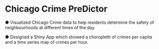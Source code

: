 # Chicago Crime PreDictor


● Visualized Chicago Crime data to help residents determine the safety of neighbourhoods at different times of the day.

● Designed a Shiny App which showed a choropleth of crimes per capita and a time series map of crimes per hour.
